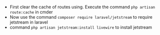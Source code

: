 - First clear the cache of routes using. Execute the command `php artisan route:cache` in cmder
- Now use the command `composer require laravel/jetstream` to require jetstream in laravel
- command `php artisan jetstream:install livewire` to install jetstream
